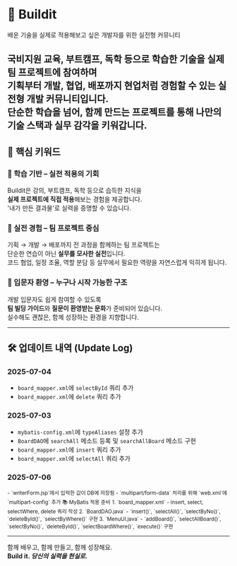 
# 🚀 Buildit

배운 기술을 실제로 적용해보고 싶은 개발자를 위한 실전형 커뮤니티

국비지원 교육, 부트캠프, 독학 등으로 학습한 기술을  실제 팀 프로젝트에 참여하며  
기획부터 개발, 협업, 배포까지 현업처럼 경험할 수 있는 실전형 개발 커뮤니티입니다.  
단순한 학습을 넘어, 함께 만드는 프로젝트를 통해 나만의 기술 스택과 실무 감각을 키워갑니다.
---

## 🔑 핵심 키워드

### 📘 학습 기반 – 실전 적용의 기회
Buildit은 강의, 부트캠프, 독학 등으로 습득한 지식을  
**실제 프로젝트에 직접 적용**해보는 경험을 제공합니다.  
'내가 만든 결과물'로 실력을 증명할 수 있습니다.

### 👥 실전 경험 – 팀 프로젝트 중심
기획 → 개발 → 배포까지 전 과정을 함께하는 팀 프로젝트는  
단순한 연습이 아닌 **실무를 모사한 실전**입니다.  
코드 협업, 일정 조율, 역할 분담 등 실무에서 필요한 역량을 자연스럽게 익히게 됩니다.

### 🌱 입문자 환영 – 누구나 시작 가능한 구조
개발 입문자도 쉽게 참여할 수 있도록  
**팀 빌딩 가이드**와 **질문이 환영받는 문화**가 준비되어 있습니다.  
실수해도 괜찮은, 함께 성장하는 환경을 지향합니다.

---


## 🛠 업데이트 내역 (Update Log)

### 2025-07-04
- `board_mapper.xml`에 `selectById` 쿼리 추가
- `board_mapper.xml`에 `delete` 쿼리 추가

### 2025-07-03
- `mybatis-config.xml`에 `typeAliases` 설정 추가
- `BoardDAO`에 `searchAll` 메소드 등록 및 `searchAllBoard` 메소드 구현
- `board_mapper.xml`에 `insert` 쿼리 추가
- `board_mapper.xml`에 `selectAll` 쿼리 추가

### 2025-07-06

<sub>
- `writerForm.jsp`에서 입력한 값이 DB에 저장됨  
- `multipart/form-data` 처리를 위해 `web.xml`에 `multipart-config` 추가  
</sub>
<sub>📚 MyBatis 적용 준비</sub>
<sub>
1. `board_mapper.xml`  
   - insert, select, selectWhere, delete 쿼리 작성  
2. `BoardDAO.java`  
   - `insert()`, `selectAll()`, `selectByNo()`, `deleteById()`, `selectByWhere()` 구현  
3. `MenuUI.java`  
   - `addBoard()`, `selectAllBoard()`, `selectByNo()`, `deleteById()`, `selectBoardWhere()`, `execute()` 구현  
</sub>


---

함께 배우고, 함께 만들고, 함께 성장해요.  
**Build it. _당신의 실력을 현실로._**

